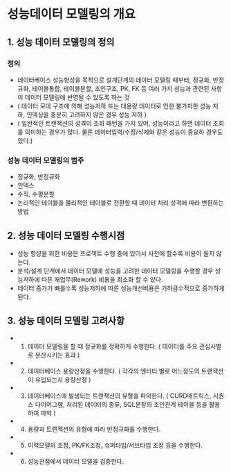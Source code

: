 # 성능데이터 모델링의 개요
## 1. 성능 데이터 모델링의 정의
### 정의
- 데이터베이스 성능향상을 목적으로 설계단계의 데이터 모델링 때부터, 정규화, 반정규화, 테이블통합, 테이블분할, 조인구조, PK, FK 등 여러 가지 성능과 관련된 사항이 데이터 모델링에 반영될 수 있도록 하는 것
- ( 데이터 모데 구조에 의해 성능저하 또는 대용량 데이터로 인한 불가피한 성능 저하, 인덱싱을 충분히 고려하지 않은 경우 성능 저하 )
- ( 일반적인 트랜잭션의 성격이 조회 패턴을 가지 있어, 성능이라고 하면 데이터 조회를 의미하는 경우가 많다. 물론 데이터입력/수정/삭제와 같은 성능이 중요하 경우도 있다.)

### 성능 데이터 모델링의 범주
- 정규화, 반정규화
- 인덱스
- 수직, 수평분할
- 논리적인 테이블을 물리적인 테이블로 전환할 때 데이터 처리 성격에 따라 변환하는 방법


## 2. 성능 데이터 모델링 수행시점
- 성능 항샹을 위한 비용은 프로젝트 수행 중에 있어서 사전에 할수록 비용이 들지 않는다.
- 분석/설계 단계에서 데이터 모델에 성능을 고려한 데이터 모델링을 수행할 경우 성능저하에 따른 재업무(Rework) 비용을 최소화 할 수 있다.
- 데이터 증가가 빠를수록 성능저하에 따른 성능개선비용은 기하급수적으로 증가하게 된다.

## 3. 성능 데이터 모델링 고려사항
- 1) 데이터 모델링을 할 때 정규화를 정확하게 수행한다. ( 데이터를 주요 관심사별로 분산시키는 효과 )
- 2) 데이터베이스 용량산정을 수행한다. ( 각각의 엔터티 별로 어느정도의 트랜잭션이 유입되는지 용량산정 )
- 3) 데이터베이스에 발생되는 트랜잭션의 유형을 파악한다. ( CURD매트릭스, 시퀀스 다이어그램, 처리된 데이터의 종류, SQL문장의 조인관계 테이블 등을 활용하여 파악 )
- 4) 용량과 트랜잭션의 유형에 따라 반정규화를 수행한다.
- 5) 이력모델의 조정, PK/FK조정, 슈퍼타입/서브타입 조정 등을 수행한다.
- 6) 성능관점에서 데이터 모델을 검증한다.
